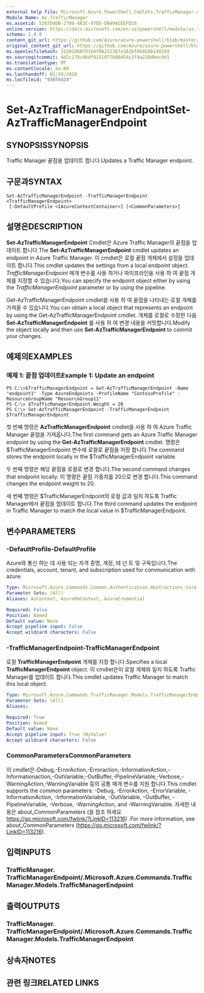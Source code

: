 ```yaml
---
external help file: Microsoft.Azure.PowerShell.Cmdlets.TrafficManager.dll-Help.xml
Module Name: Az.TrafficManager
ms.assetid: 5287D4DB-2709-4A3C-97D5-DB494CEEFD18
online version: https://docs.microsoft.com/en-us/powershell/module/az.trafficmanager/set-aztrafficmanagerendpoint
schema: 2.0.0
content_git_url: https://github.com/Azure/azure-powershell/blob/master/src/TrafficManager/TrafficManager/help/Set-AzTrafficManagerEndpoint.md
original_content_git_url: https://github.com/Azure/azure-powershell/blob/master/src/TrafficManager/TrafficManager/help/Set-AzTrafficManagerEndpoint.md
ms.openlocfilehash: 31201d607d1b9f0825236fe162bf86028b148193
ms.sourcegitcommit: 4d2c178cd6df9151877b08d54c1f4a228dbec9d1
ms.translationtype: MT
ms.contentlocale: ko-KR
ms.lasthandoff: 01/29/2020
ms.locfileid: "93874424"
---
```

# <span data-ttu-id="2e91a-101">Set-AzTrafficManagerEndpoint</span><span class="sxs-lookup"><span data-stu-id="2e91a-101">Set-AzTrafficManagerEndpoint</span></span>

## <span data-ttu-id="2e91a-102">SYNOPSIS</span><span class="sxs-lookup"><span data-stu-id="2e91a-102">SYNOPSIS</span></span>
<span data-ttu-id="2e91a-103">Traffic Manager 끝점을 업데이트 합니다.</span><span class="sxs-lookup"><span data-stu-id="2e91a-103">Updates a Traffic Manager endpoint.</span></span>

## <span data-ttu-id="2e91a-104">구문과</span><span class="sxs-lookup"><span data-stu-id="2e91a-104">SYNTAX</span></span>

```
Set-AzTrafficManagerEndpoint -TrafficManagerEndpoint <TrafficManagerEndpoint>
 [-DefaultProfile <IAzureContextContainer>] [<CommonParameters>]
```

## <span data-ttu-id="2e91a-105">설명은</span><span class="sxs-lookup"><span data-stu-id="2e91a-105">DESCRIPTION</span></span>
<span data-ttu-id="2e91a-106">**Set-AzTrafficManagerEndpoint** Cmdlet은 Azure Traffic Manager의 끝점을 업데이트 합니다.</span><span class="sxs-lookup"><span data-stu-id="2e91a-106">The **Set-AzTrafficManagerEndpoint** cmdlet updates an endpoint in Azure Traffic Manager.</span></span>
<span data-ttu-id="2e91a-107">이 cmdlet은 로컬 끝점 개체에서 설정을 업데이트 합니다.</span><span class="sxs-lookup"><span data-stu-id="2e91a-107">This cmdlet updates the settings from a local endpoint object.</span></span>
<span data-ttu-id="2e91a-108">*TrafficManagerEndpoint* 매개 변수를 사용 하거나 파이프라인을 사용 하 여 끝점 개체를 지정할 수 있습니다.</span><span class="sxs-lookup"><span data-stu-id="2e91a-108">You can specify the endpoint object either by using the *TrafficManagerEndpoint* parameter or by using the pipeline.</span></span>

<span data-ttu-id="2e91a-109">Get-AzTrafficManagerEndpoint cmdlet을 사용 하 여 끝점을 나타내는 로컬 개체를 가져올 수 있습니다.</span><span class="sxs-lookup"><span data-stu-id="2e91a-109">You can obtain a local object that represents an endpoint by using the Get-AzTrafficManagerEndpoint cmdlet.</span></span>
<span data-ttu-id="2e91a-110">개체를 로컬로 수정한 다음 **Set-AzTrafficManagerEndpoint** 를 사용 하 여 변경 내용을 커밋합니다.</span><span class="sxs-lookup"><span data-stu-id="2e91a-110">Modify the object locally and then use **Set-AzTrafficManagerEndpoint** to commit your changes.</span></span>

## <span data-ttu-id="2e91a-111">예제의</span><span class="sxs-lookup"><span data-stu-id="2e91a-111">EXAMPLES</span></span>

### <span data-ttu-id="2e91a-112">예제 1: 끝점 업데이트</span><span class="sxs-lookup"><span data-stu-id="2e91a-112">Example 1: Update an endpoint</span></span>
```
PS C:\>$TrafficManagerEndpoint = Get-AzTrafficManagerEndpoint -Name "endpoint1" -Type AzureEndpoints -ProfileName "ContosoProfile" -ResourceGroupName "ResourceGroup11"
PS C:\> $TrafficManagerEndpoint.Weight = 20
PS C:\> Set-AzTrafficManagerEndpoint -TrafficManagerEndpoint $TrafficManagerEndpoint
```

<span data-ttu-id="2e91a-113">첫 번째 명령은 **AzTrafficManagerEndpoint** cmdlet을 사용 하 여 Azure Traffic Manager 끝점을 가져옵니다.</span><span class="sxs-lookup"><span data-stu-id="2e91a-113">The first command gets an Azure Traffic Manager endpoint by using the **Get-AzTrafficManagerEndpoint** cmdlet.</span></span>
<span data-ttu-id="2e91a-114">명령은 $TrafficManagerEndpoint 변수에 로컬로 끝점을 저장 합니다.</span><span class="sxs-lookup"><span data-stu-id="2e91a-114">The command stores the endpoint locally in the $TrafficManagerEndpoint variable.</span></span>

<span data-ttu-id="2e91a-115">두 번째 명령은 해당 끝점을 로컬로 변경 합니다.</span><span class="sxs-lookup"><span data-stu-id="2e91a-115">The second command changes that endpoint locally.</span></span>
<span data-ttu-id="2e91a-116">이 명령은 끝점 가중치를 20으로 변경 합니다.</span><span class="sxs-lookup"><span data-stu-id="2e91a-116">This command changes the endpoint weight to 20.</span></span>

<span data-ttu-id="2e91a-117">세 번째 명령은 $TrafficManagerEndpoint의 로컬 값과 일치 하도록 Traffic Manager에서 끝점을 업데이트 합니다.</span><span class="sxs-lookup"><span data-stu-id="2e91a-117">The third command updates the endpoint in Traffic Manager to match the local value in $TrafficManagerEndpoint.</span></span>

## <span data-ttu-id="2e91a-118">변수</span><span class="sxs-lookup"><span data-stu-id="2e91a-118">PARAMETERS</span></span>

### <span data-ttu-id="2e91a-119">-DefaultProfile</span><span class="sxs-lookup"><span data-stu-id="2e91a-119">-DefaultProfile</span></span>
<span data-ttu-id="2e91a-120">Azure와 통신 하는 데 사용 되는 자격 증명, 계정, 테 넌 트 및 구독입니다.</span><span class="sxs-lookup"><span data-stu-id="2e91a-120">The credentials, account, tenant, and subscription used for communication with azure.</span></span>

```yaml
Type: Microsoft.Azure.Commands.Common.Authentication.Abstractions.Core.IAzureContextContainer
Parameter Sets: (All)
Aliases: AzContext, AzureRmContext, AzureCredential

Required: False
Position: Named
Default value: None
Accept pipeline input: False
Accept wildcard characters: False
```

### <span data-ttu-id="2e91a-121">-TrafficManagerEndpoint</span><span class="sxs-lookup"><span data-stu-id="2e91a-121">-TrafficManagerEndpoint</span></span>
<span data-ttu-id="2e91a-122">로컬 **TrafficManagerEndpoint** 개체를 지정 합니다.</span><span class="sxs-lookup"><span data-stu-id="2e91a-122">Specifies a local **TrafficManagerEndpoint** object.</span></span>
<span data-ttu-id="2e91a-123">이 cmdlet은이 로컬 개체와 일치 하도록 Traffic Manager를 업데이트 합니다.</span><span class="sxs-lookup"><span data-stu-id="2e91a-123">This cmdlet updates Traffic Manager to match this local object.</span></span>

```yaml
Type: Microsoft.Azure.Commands.TrafficManager.Models.TrafficManagerEndpoint
Parameter Sets: (All)
Aliases:

Required: True
Position: Named
Default value: None
Accept pipeline input: True (ByValue)
Accept wildcard characters: False
```

### <span data-ttu-id="2e91a-124">CommonParameters</span><span class="sxs-lookup"><span data-stu-id="2e91a-124">CommonParameters</span></span>
<span data-ttu-id="2e91a-125">이 cmdlet은-Debug,-ErrorAction,-Erroraction,-InformationAction,-Informationaction,-OutVariable,-OutBuffer,-PipelineVariable,-Verbose,-WarningAction,-WarningVariable 등의 공통 매개 변수를 지원 합니다.</span><span class="sxs-lookup"><span data-stu-id="2e91a-125">This cmdlet supports the common parameters: -Debug, -ErrorAction, -ErrorVariable, -InformationAction, -InformationVariable, -OutVariable, -OutBuffer, -PipelineVariable, -Verbose, -WarningAction, and -WarningVariable.</span></span> <span data-ttu-id="2e91a-126">자세한 내용은 about_CommonParameters (을 참조 하세요 https://go.microsoft.com/fwlink/?LinkID=113216) .</span><span class="sxs-lookup"><span data-stu-id="2e91a-126">For more information, see about_CommonParameters (https://go.microsoft.com/fwlink/?LinkID=113216).</span></span>

## <span data-ttu-id="2e91a-127">입력</span><span class="sxs-lookup"><span data-stu-id="2e91a-127">INPUTS</span></span>

### <span data-ttu-id="2e91a-128">TrafficManager. TrafficManagerEndpoint/.</span><span class="sxs-lookup"><span data-stu-id="2e91a-128">Microsoft.Azure.Commands.TrafficManager.Models.TrafficManagerEndpoint</span></span>

## <span data-ttu-id="2e91a-129">출력</span><span class="sxs-lookup"><span data-stu-id="2e91a-129">OUTPUTS</span></span>

### <span data-ttu-id="2e91a-130">TrafficManager. TrafficManagerEndpoint/.</span><span class="sxs-lookup"><span data-stu-id="2e91a-130">Microsoft.Azure.Commands.TrafficManager.Models.TrafficManagerEndpoint</span></span>

## <span data-ttu-id="2e91a-131">상속자</span><span class="sxs-lookup"><span data-stu-id="2e91a-131">NOTES</span></span>

## <span data-ttu-id="2e91a-132">관련 링크</span><span class="sxs-lookup"><span data-stu-id="2e91a-132">RELATED LINKS</span></span>
